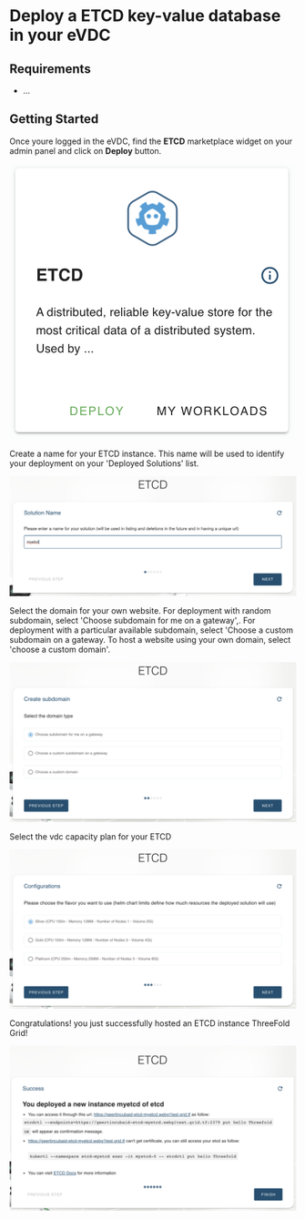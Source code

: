 # Deploy a ETCD key-value database in your eVDC

## Requirements

- ...

## Getting Started

Once youre logged in the eVDC, find the __ETCD__ marketplace widget on your admin panel and click on __Deploy__ button.

![](img/02_evdc_etcd_widget.png)

Create a name for your ETCD instance. This name will be used to identify your deployment on your 'Deployed Solutions' list.

![](img/03_evdc_etcd_name.png)

Select the domain for your own website. For deployment with random subdomain, select 'Choose subdomain for me on a gateway',. For deployment with a particular available subdomain, select 'Choose a custom subdomain on a gateway. To host a website using your own domain, select 'choose a custom domain'.

![](img/04_evdc_etcd_subdomain.png)

Select the vdc capacity plan for your ETCD 

![](img/05_evdc_etcd_config.png)

Congratulations! you just successfully hosted an ETCD instance ThreeFold Grid!

![](img/06_evdc_etcd_success.png)

